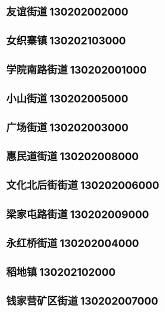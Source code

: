 # 友谊街道 130202002000
# 女织寨镇 130202103000
# 学院南路街道 130202001000
# 小山街道 130202005000
# 广场街道 130202003000
# 惠民道街道 130202008000
# 文化北后街街道 130202006000
# 梁家屯路街道 130202009000
# 永红桥街道 130202004000
# 稻地镇 130202102000
# 钱家营矿区街道 130202007000

